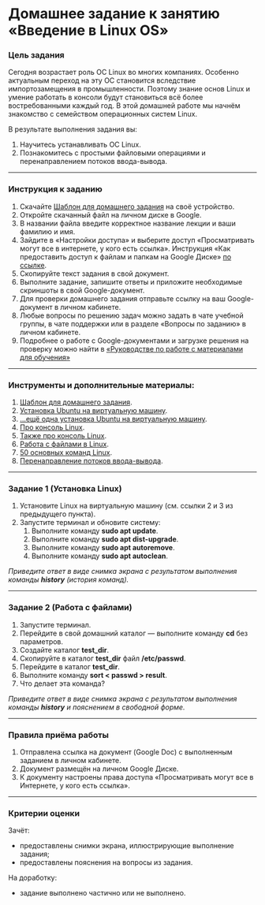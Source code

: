 # Домашнее задание к занятию «Введение в Linux OS»



### Цель задания

Сегодня возрастает роль ОС Linux во многих компаниях. Особенно актуальным переход на эту ОС становится вследствие импортозамещения в промышленности. Поэтому знание основ Linux и умение работать в консоли будут становиться всё более востребованными каждый год. 
В этой домашней работе мы начнём знакомство с семейством операционных систем Linux.

В результате выполнения задания вы:

1. Научитесь устанавливать ОС Linux.
2. Познакомитесь с простыми файловыми операциями и перенаправлением потоков ввода-вывода.
------

### Инструкция к заданию

1. Скачайте [Шаблон для домашнего задания](https://u.netology.ru/backend/uploads/lms/content_assets/file/3271/%D0%A8%D0%B0%D0%B1%D0%BB%D0%BE%D0%BD_%D0%B4%D0%BB%D1%8F_%D0%B4%D0%BE%D0%BC%D0%B0%D1%88%D0%BD%D0%B5%D0%B3%D0%BE_%D0%B7%D0%B0%D0%B4%D0%B0%D0%BD%D0%B8%D1%8F__%D0%92%D0%B2%D0%B5%D0%B4%D0%B5%D0%BD%D0%B8%D0%B5_%D0%B2_Linux_OS__-_%D0%A4%D0%B0%D0%BC%D0%B8%D0%BB%D0%B8%D1%8F_%D0%98%D0%BC%D1%8F__%D0%A1%D0%94%D0%95%D0%9B%D0%90%D0%99%D0%A2%D0%95_%D0%9A%D0%9E%D0%9F%D0%98%D0%AE_.docx) на своё устройство.
2. Откройте скачанный файл на личном диске в Google.
3. В названии файла введите корректное название лекции и ваши фамилию и имя.
4. Зайдите в «Настройки доступа» и выберите доступ «Просматривать могут все в интернете, у кого есть ссылка». Инструкция «Как предоставить доступ к файлам и папкам на Google Диске» [по ссылке](https://support.google.com/docs/answer/2494822?hl=ru&co=GENIE.Platform%3DDesktop).
5. Скопируйте текст задания в свой документ.
6. Выполните задание, запишите ответы и приложите необходимые скриншоты в свой Google-документ.
7. Для проверки домашнего задания отправьте ссылку на ваш Google-документ в личном кабинете.
8. Любые вопросы по решению задач можно задать в чате учебной группы, в чате поддержки или в разделе «Вопросы по заданию» в личном кабинете.
9. Подробнее о работе с Google-документами и загрузке решения на проверку можно найти в [«Руководстве по работе с материалами для обучения»](https://l.netology.ru/instruktsiya-po-materialami-dlya-obucheniya)


------

### Инструменты и дополнительные материалы:

1. [Шаблон для домашнего задания](https://u.netology.ru/backend/uploads/lms/content_assets/file/3271/%D0%A8%D0%B0%D0%B1%D0%BB%D0%BE%D0%BD_%D0%B4%D0%BB%D1%8F_%D0%B4%D0%BE%D0%BC%D0%B0%D1%88%D0%BD%D0%B5%D0%B3%D0%BE_%D0%B7%D0%B0%D0%B4%D0%B0%D0%BD%D0%B8%D1%8F__%D0%92%D0%B2%D0%B5%D0%B4%D0%B5%D0%BD%D0%B8%D0%B5_%D0%B2_Linux_OS__-_%D0%A4%D0%B0%D0%BC%D0%B8%D0%BB%D0%B8%D1%8F_%D0%98%D0%BC%D1%8F__%D0%A1%D0%94%D0%95%D0%9B%D0%90%D0%99%D0%A2%D0%95_%D0%9A%D0%9E%D0%9F%D0%98%D0%AE_.docx).
2. [Установка Ubuntu на виртуальную машину](https://ithowto.ru/ustanovka-ubuntu-2004-virtualbox.html).
3. [...ещё одна установка Ubuntu на виртуальную машину](https://nastroyvse.ru/opersys/lix/kak-ustanovit-ubuntu-na-virtualbox.html).
4. [Про консоль Linux](https://losst.ru/rabota-v-terminale-linux-dlya-nachinayushhih).
5. [Также про консоль Linux](https://pingvinus.ru/note/command-line-for-newbies).
6. [Работа с файлами в Linux](https://losst.ru/komandy-linux-dlya-raboty-s-fajlami).
7. [50 основных команд Linux](https://timeweb.com/ru/community/articles/komandy-linux).
8. [Перенаправление потоков ввода-вывода](https://habr.com/ru/company/ruvds/blog/336320/).


------

### Задание 1 (Установка Linux)

1. Установите Linux на виртуальную машину (см. ссылки 2 и 3 из предыдущего пункта).
2. Запустите терминал и обновите систему:
   1. Выполните команду **sudo apt update**.
   2. Выполните команду **sudo apt dist-upgrade**.
   3. Выполните команду **sudo apt autoremove**.
   4. Выполните команду **sudo apt autoclean**.

*Приведите ответ в виде снимка экрана с результатом выполнения команды **history** (история команд).*

------


### Задание 2 (Работа с файлами)

1. Запустите терминал.
2. Перейдите в свой домашний каталог — выполните команду **cd** без параметров.
3. Создайте каталог **test_dir**.
4. Скопируйте в каталог **test_dir** файл **/etc/passwd**.
5. Перейдите в каталог **test_dir**.
6. Выполните команду **sort < passwd > result**.
7. Что делает эта команда?

*Приведите ответ в виде снимка экрана с результатом выполнения команды **history** и пояснением в свободной форме.*

------


### Правила приёма работы

1. Отправлена ссылка на документ (Google Doc) с выполненным заданием в личном кабинете.
2. Документ размещён на личном Google Диске.
3. К документу настроены права доступа «Просматривать могут все в Интернете, у кого есть ссылка».

------

### Критерии оценки

Зачёт:

- предоставлены снимки экрана, иллюстрирующие выполнение задания;
- предоставлены пояснения на вопросы из задания.

На доработку:

- задание выполнено частично или не выполнено.
